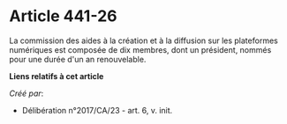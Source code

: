# Article 441-26

La commission des aides à la création et à la diffusion sur les plateformes numériques est composée de dix membres, dont un
président, nommés pour une durée d'un an renouvelable.

**Liens relatifs à cet article**

_Créé par_:

  - Délibération n°2017/CA/23 - art. 6, v. init.
